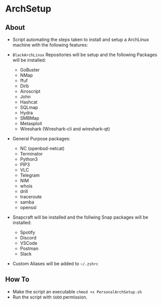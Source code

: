 # ArchSetup

## About

- Script automating the steps taken to install and setup a ArchLinux machine with the following features:
- ``BlackArchLinux`` Repositories will be setup and the following Packages will be installed:
    - GoBuster
    - NMap
    - ffuf
    - Dirb
    - Airoscript
    - John
    - Hashcat
    - SQLmap
    - Hydra
    - SMBMap
    - Metasploit
    - Wireshark (Wireshark-cli and wireshark-qt)
- General Purpose packages:
    - NC (openbsd-netcat)
    - Terminator
    - Python3
    - PIP3
    - VLC
    - Telegram
    - NIM
    - whois
    - drill
    - traceroute
    - samba
    - openssl
- Snapcraft will be installed and the follwing Snap packages will be installed:
    - Spotify
    - Discord
    - VSCode
    - Postman
    - Slack

- Custom Aliases will be added to ```~/.zshrc```

## How To

- Make the script an executable ```chmod +x PersonalArchSetup.sh```
- Run the script with ``SUDO`` permission.
